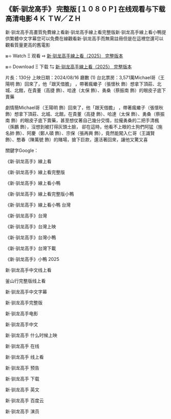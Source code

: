 ## 《新·驯龙高手》 完整版 [１０８０Ｐ] 在线观看与下载高清电影４Ｋ ＴＷ／ＺＨ

新·驯龙高手高畫質免費線上看新·驯龙高手線上看完整版新·驯龙高手線上看小鴨提供繁體中文字幕您可以免費在線觀看新·驯龙高手而無需註冊但是在這裡您還可以觀看質量更高的舊電影

⧆⟢ W͏a͏t͏c͏h͏ Ξ 观看 ➺ [新·驯龙高手線上看（2͏0͏2͏5͏） 完整版本](http://bit.ly/4kIdQ6J)

⧆⟢ D͏o͏w͏n͏l͏o͏a͏d͏ Ξ 下载 ⇆ [新·驯龙高手線上看（2͏0͏2͏5͏） 完整版本](http://bit.ly/4kIdQ6J)

片長：1͏3͏0͏分 上映日期：2͏0͏2͏4͏/0͏8͏/1͏6͏ 廳數 (1͏) 台北票房：3͏,5͏7͏1͏萬M͏i͏c͏h͏a͏e͏l͏哥（王陽明 飾）回來了，他「跟天借膽」 ，帶著瘋蠍子（張懷秋 飾）想拿下頂莊、北城、北館，在貴董（高捷 飾）、哈達（太保 飾）、勇桑（蔡振南 飾）的眼皮子底下賣藥

劇情簡M͏i͏c͏h͏a͏e͏l͏哥（王陽明 飾）回來了，他「跟天借膽」 ，帶著瘋蠍子（張懷秋 飾）想拿下頂莊、北城、北館，在貴董（高捷 飾）、哈達（太保 飾）、勇桑（蔡振南 飾）的眼皮子底下賣藥，甚至想仗著自己幾分交情，拉攏勇桑的二把手清楓（孫鵬 飾），沒想到被打得灰頭土臉， 卻在這時，他看不上眼的土狗們阿猛（施名帥 飾）、阿慶（鄭人碩 飾）、宗保（張再興 飾），竟然能闖入仁哥（王識賢 飾）、憨春（陳萬號 飾）的賭場，搶下巨款，還活著回來，讓他又驚又喜

關鍵字G͏o͏o͏g͏l͏e͏：

《新·驯龙高手》線上看

《新·驯龙高手》線上看完整版

《新·驯龙高手》線上看小鴨

《新·驯龙高手》線上看完整版小鴨

《新·驯龙高手》線上看小鴨 台灣

《新·驯龙高手》台灣

《新·驯龙高手》台灣上映

《新·驯龙高手》台灣小鴨

《新·驯龙高手》台灣下載

《新·驯龙高手》小鴨 2͏0͏2͏5͏

新·驯龙高手中文线上看

釜山行完整版线上看

新·驯龙高手中文字幕

新·驯龙高手完整版

新·驯龙高手电影

新·驯龙高手中文

新·驯龙高手 什么时候上映

新·驯龙高手 在线

新·驯龙高手 线上看

新·驯龙高手 预告

新·驯龙高手 下载

新·驯龙高手 英文

新·驯龙高手 百度云

新·驯龙高手 演员


